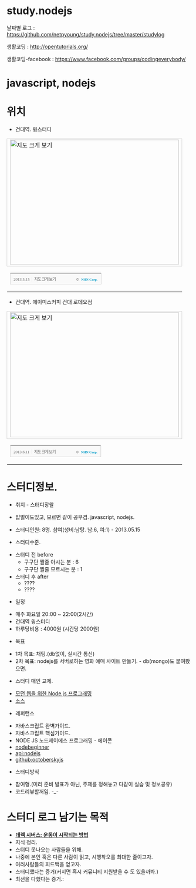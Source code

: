 study.nodejs
============

날짜별 로그 : https://github.com/netpyoung/study.nodejs/tree/master/studylog

생활코딩 : http://opentutorials.org/

생활코딩-facebook : https://www.facebook.com/groups/codingeverybody/

# javascript, nodejs

# 위치
- 건대역. 윙스터디
<table cellpadding="0" cellspacing="0" width="462"> <tr> <td style="border:1px solid #cecece;"><a href="http://map.naver.com/?dlevel=13&lat=37.5403974&lng=127.0687361&searchCoord=127.0824383%3B37.5345076&query=6rG064yAIOycmeyKpO2EsOuUlA%3D%3D&menu=location&tab=1&mapMode=0&enc=b64" target="_blank"><img src="http://prt.map.naver.com/mashupmap/print?key=p1368546827027_-468616622" width="460" height="340" alt="지도 크게 보기" title="지도 크게 보기" border="0" style="vertical-align:top;"/></a></td> </tr> <tr> <td>  <table cellpadding="0" cellspacing="0" width="100%">  <tr>  <td height="30" bgcolor="#f9f9f9" align="left" style="padding-left:9px; border-left:1px solid #cecece; border-bottom:1px solid #cecece;">   <span style="font-family: tahoma; font-size: 11px; color:#666;">2013.5.15</span>&nbsp;<span style="font-size: 11px; color:#e5e5e5;">|</span>&nbsp;<a style="font-family: dotum,sans-serif; font-size: 11px; color:#666; text-decoration: none; letter-spacing: -1px;" href="http://map.naver.com/?dlevel=13&lat=37.5403974&lng=127.0687361&searchCoord=127.0824383%3B37.5345076&query=6rG064yAIOycmeyKpO2EsOuUlA%3D%3D&menu=location&tab=1&mapMode=0&enc=b64" target="_blank">지도 크게 보기</a>  </td>  <td width="98" bgcolor="#f9f9f9" align="right" style="text-align:right; padding-right:9px; border-right:1px solid #cecece; border-bottom:1px solid #cecece;">   <span style="float:right;"><span style="font-size:9px; font-family:Verdana, sans-serif; color:#444;">&copy;&nbsp;</span>&nbsp;<a style="font-family:tahoma; font-size:9px; font-weight:bold; color:#009bc8; text-decoration:none;" href="http://www.nhncorp.com" target="_blank">NHN Corp.</a></span>  </td>  </tr>  </table> </td> </tr>  </table>

- 건대역. 에이미스커피 건대 로데오점
<table cellpadding="0" cellspacing="0" width="462"> <tr> <td style="border:1px solid #cecece;"><a href="http://map.naver.com/?dlevel=13&lat=37.5400478&lng=127.0692644&query=&menu=location&searchCoord=&tab=1&pinId=31047799&pinType=site&mapMode=0&enc=b64" target="_blank"><img src="http://prt.map.naver.com/mashupmap/print?key=p1370933308314_-962071266" width="460" height="340" alt="지도 크게 보기" title="지도 크게 보기" border="0" style="vertical-align:top;"/></a></td> </tr> <tr> <td>  <table cellpadding="0" cellspacing="0" width="100%">  <tr>  <td height="30" bgcolor="#f9f9f9" align="left" style="padding-left:9px; border-left:1px solid #cecece; border-bottom:1px solid #cecece;">   <span style="font-family: tahoma; font-size: 11px; color:#666;">2013.6.11</span>&nbsp;<span style="font-size: 11px; color:#e5e5e5;">|</span>&nbsp;<a style="font-family: dotum,sans-serif; font-size: 11px; color:#666; text-decoration: none; letter-spacing: -1px;" href="http://map.naver.com/?dlevel=13&lat=37.5400478&lng=127.0692644&query=&menu=location&searchCoord=&tab=1&pinId=31047799&pinType=site&mapMode=0&enc=b64" target="_blank">지도 크게 보기</a>  </td>  <td width="98" bgcolor="#f9f9f9" align="right" style="text-align:right; padding-right:9px; border-right:1px solid #cecece; border-bottom:1px solid #cecece;">   <span style="float:right;"><span style="font-size:9px; font-family:Verdana, sans-serif; color:#444;">&copy;&nbsp;</span>&nbsp;<a style="font-family:tahoma; font-size:9px; font-weight:bold; color:#009bc8; text-decoration:none;" href="http://www.nhncorp.com" target="_blank">NHN Corp.</a></span>  </td>  </tr>  </table> </td> </tr>  </table>

# 스터디정보.
* 취지 - 스터디장왈
 - 밥벌이도있고, 모르면 같이 공부겸. javascript, nodejs.

* 스터디인원: 8명. 참여(성비:남탕. 남:6, 여:1) - 2013.05.15

* 스터디수준.
 - 스터디 전 before
     - 구구단 짤줄 아시는 분 : 6
     - 구구단 짤줄 모르시는 분 : 1
 - 스터디 후 after
     - ????
     - ????

* 일정
 - 매주 화요일 20:00 ~ 22:00(2시간)
 - 건대역 윙스터디
 - 하루당비용 : 4000원 (시간당 2000원)

* 목표
 - 1차 목표: 채팅.(db없이, 실시간 통신)
 - 2차 목표: nodejs를 서버로하는 영화 예매 사이트 만들기. - db(mongo)도 붙여봤으면.

* 스터디 매인 교제.
 - [모던 웹을 위한 Node.js 프로그래밍]
 - [소스][src:모던 웹을 위한 Node.js 프로그래밍]

* 레퍼런스
 - 자바스크립트 완벽가이드.
 - 자바스크립트 핵심가이드.
 - NODE JS 노드제이에스 프로그래밍 - 에이콘
 - [nodebeginner]
 - [api:nodejs]
 - [github:octoberskyjs]

* 스터디방식
 - 참여형.(미리 준비 발표가 아닌, 주제를 정해놓고 다같이 실습 및 정보공유)
 - 코드리뷰할꺼임. -_-

# 스터디 로그 남기는 목적
- __[데렉 시버스: 운동이 시작되는 방법]__
- 지식 정리.
- 스터디 못나오는 사람들을 위해.
- 나중에 본인 혹은 다른 사람이 읽고, 시행착오를 최대한 줄이고자.
- 여러사람들의 피드백을 얻고자.
- 스터디했다는 증거(커지면 혹시 커뮤니티 지원받을 수 도 있을까봐.)
- 최선을 다했다는 증거.:

[모던 웹을 위한 Node.js 프로그래밍]: http://www.hanb.co.kr/book/look.html?isbn=978-89-7914-888-6
[src:모던 웹을 위한 Node.js 프로그래밍]: https://github.com/rintiantta/hanbit.modern.node
[nodebeginner]: http://www.nodebeginner.org/
[wiki:Nodejs]: http://en.wikipedia.org/wiki/Nodejs
[api:nodejs]: http://nodejs.org/docs/latest/api/
[데렉 시버스: 운동이 시작되는 방법]: http://www.ted.com/talks/lang/ko/derek_sivers_how_to_start_a_movement.html
[github:octoberskyjs]: https://github.com/octoberskyjs/home
